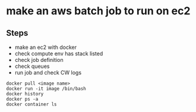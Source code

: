 # make an aws batch job to run on ec2

## Steps
- make an ec2 with docker
- check compute env has stack listed
- check job definition
- check queues
- run job and check CW logs

```
docker pull <image name>
docker run -it image /bin/bash
docker history
docker ps -a
docker container ls

```